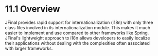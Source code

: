 # 11.1 Overview

JFinal provides rapid support for internationalization (i18n) with only three class files involved in its internationalization module. This makes it much easier to implement and use compared to other frameworks like Spring. JFinal's lightweight approach to i18n allows developers to easily localize their applications without dealing with the complexities often associated with larger frameworks.
